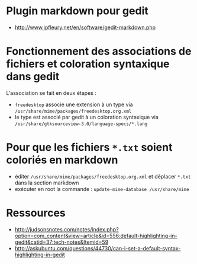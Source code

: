# Plugin markdown pour gedit 
* http://www.jpfleury.net/en/software/gedit-markdown.php
# Fonctionnement des associations de fichiers et coloration syntaxique dans gedit 
L'association se fait en deux étapes :

* `freedesktop` associe une extension à un type via `/usr/share/mime/packages/freedesktop.org.xml`
* le type est associé par gedit à un coloration syntaxique via `/usr/share/gtksourceview-3.0/language-specs/*.lang`
# Pour que les fichiers `*.txt` soient coloriés en markdown 
* éditer `/usr/share/mime/packages/freedesktop.org.xml` et déplacer `*.txt` dans la section markdown
* exécuter en root la commande : `update-mime-database /usr/share/mime`
# Ressources 
* http://judsonsnotes.com/notes/index.php?option=com_content&view=article&id=556:default-highlighting-in-gedit&catid=37:tech-notes&Itemid=59
* http://askubuntu.com/questions/44730/can-i-set-a-default-syntax-highlighting-in-gedit
